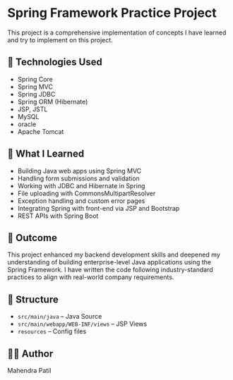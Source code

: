 # Spring Framework Practice Project

This project is a comprehensive implementation of concepts I have learned and try to implement on this project.

## 🔧 Technologies Used
- Spring Core
- Spring MVC
- Spring JDBC
- Spring ORM (Hibernate)
- JSP, JSTL
- MySQL
- oracle
- Apache Tomcat

## 🧠 What I Learned
- Building Java web apps using Spring MVC
- Handling form submissions and validation
- Working with JDBC and Hibernate in Spring
- File uploading with CommonsMultipartResolver
- Exception handling and custom error pages
- Integrating Spring with front-end via JSP and Bootstrap
- REST APIs with Spring Boot

## 💼 Outcome
This project enhanced my backend development skills and deepened my understanding of building enterprise-level Java applications using the Spring Framework. I have written the code following industry-standard practices to align with real-world company requirements.

## 📁 Structure
- `src/main/java` – Java Source
- `src/main/webapp/WEB-INF/views` – JSP Views
- `resources` – Config files

## 👨‍💻 Author
Mahendra Patil
